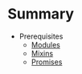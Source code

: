 # Summary

* Prerequisites
    * [Modules](Modules.md)
    * [Mixins](Mixins.md)
    * [Promises](Promises.md)

